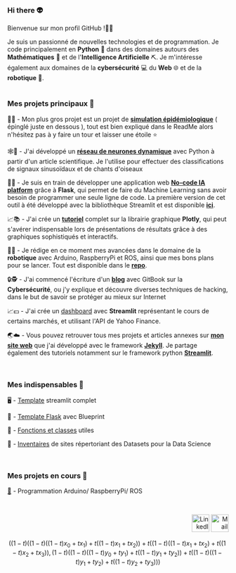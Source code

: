 ### Hi there 👽

Bienvenue sur mon profil GitHub !👋🏼</br>

Je suis un passionné de nouvelles technologies et de programmation. Je code principalement en __Python__ 🐍 dans des domaines autours des __Mathématiques__ 🧮 et de l'__Intelligence Artificielle__ ⛏. Je m'intéresse également aux domaines de la __cybersécurité__ 💻 du __Web__ 🌐 et de la __robotique__ 🤖. <br>
<br>

### Mes projets principaux 📌

🦠🧪 - Mon plus gros projet est un projet de [**simulation épidémiologique**](https://github.com/antonin-lfv/simulation_virus_covid-19) ( épinglé juste en dessous ), tout est bien expliqué dans le ReadMe alors n'hésitez pas à y faire un tour et laisser une étoile ⭐️  <br>

🕸📰 - J'ai développé un [**réseau de neurones dynamique**](https://github.com/antonin-lfv/Dynamic_graph_neural_network/blob/main/README.md) avec Python à partir d'un article scientifique. Je l'utilise pour effectuer des classifications de signaux sinusoïdaux et de chants d'oiseaux <br>

🧠🌐 - Je suis en train de développer une application web [**No-code IA platform**](https://github.com/antonin-lfv/No-code-AI-platform) grâce à **Flask**, qui permet de faire du Machine Learning sans avoir besoin de programmer une seule ligne de code. La première version de cet outil à été développé avec la bibliothèque Streamlit et est disponible [**ici**](https://github.com/antonin-lfv/Online_preprocessing_for_ML). <br>

📈📚 - J'ai crée un [**tutoriel**](https://github.com/antonin-lfv/Plotly_tutorial) complet sur la librairie graphique **Plotly**, qui peut s'avérer indispensable lors de présentations de résultats grâce à des graphiques sophistiqués et interactifs.

🤖🔋 - Je rédige en ce moment mes avancées dans le domaine de la **robotique** avec Arduino, RaspberryPi et ROS, ainsi que mes bons plans pour se lancer. Tout est disponible dans le [**repo**](https://github.com/antonin-lfv/Robotics). 

🔒🕵️ - J'ai commencé l'écriture d'un [**blog**](https://antoninlefevre45.gitbook.io/cybersecurity/) avec GitBook sur la **Cybersécurité**, ou j'y explique et découvre diverses techniques de hacking, dans le but de savoir se protéger au mieux sur Internet <br>

📈💵 - J'ai crée un [dashboard](https://github.com/antonin-lfv/DashBoard_stock_prices) avec **Streamlit** représentant le cours de certains marchés, et utilisant l'API de Yahoo Finance.

🌏☁️ - Vous pouvez retrouver tous mes projets et articles annexes sur [**mon site web**](https://antonin-lfv.github.io) que j'ai développé avec le framework [**Jekyll**](https://jekyllrb.com). Je partage également des tutoriels notamment sur le framework python [**Streamlit**](https://streamlit.io). <br>

<br>

### Mes indispensables 📌

🖥 - [Template](https://github.com/antonin-lfv/streamlit_template) streamlit complet 

🚀 - [Template Flask](https://github.com/antonin-lfv/Flask_template) avec Blueprint

🌟 - [Fonctions et classes](https://github.com/antonin-lfv/Utils) utiles

📂 - [Inventaires](https://github.com/antonin-lfv/Gallery-of-Datasets) de sites répertoriant des Datasets pour la Data Science


<br>

### Mes projets en cours 📌

[🤖](https://github.com/antonin-lfv/Robotics) - Programmation Arduino/ RaspberryPi/ ROS

<br>

<p align="right">
  <a href="https://www.linkedin.com/in/antonin-lefevre-565b8b141" class="fancybox" ><img src="https://user-images.githubusercontent.com/63207451/97303444-b2c04380-185a-11eb-8cfc-864c33a64e4b.png" title="LinkedIn" width="40" height="40"></a>
  <a href="mailto:antoninlefevre45@icloud.com" class="fancybox" ><img src="https://user-images.githubusercontent.com/63207451/97303543-cec3e500-185a-11eb-8adc-c1364e2054a9.png" title="Mail" width="40" height="40"></a>
</p>




$$\left(\left(1-t\right)\left(\left(1-t\right)\left(\left(1-t\right)x_{0}+tx_{1}\right)+t\left(\left(1-t\right)x_{1}+tx_{2}\right)\right)+t\left(\left(1-t\right)\left(\left(1-t\right)x_{1}+tx_{2}\right)+t\left(\left(1-t\right)x_{2}+tx_{3}\right)\right),\left(1-t\right)\left(\left(1-t\right)\left(\left(1-t\right)y_{0}+ty_{1}\right)+t\left(\left(1-t\right)y_{1}+ty_{2}\right)\right)+t\left(\left(1-t\right)\left(\left(1-t\right)y_{1}+ty_{2}\right)+t\left(\left(1-t\right)y_{2}+ty_{3}\right)\right)\right)$$
